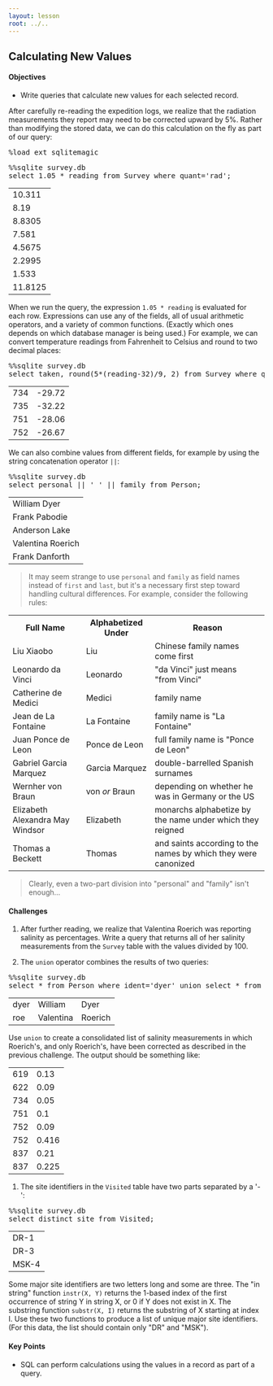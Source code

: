 ```yaml
---
layout: lesson
root: ../..
---
```


## Calculating New Values


<div class="objectives">
<h4 id="objectives">Objectives</h4>
<ul>
<li>Write queries that calculate new values for each selected record.</li>
</ul>
</div>


<div>
<p>After carefully re-reading the expedition logs,
we realize that the radiation measurements they report
may need to be corrected upward by 5%.
Rather than modifying the stored data,
we can do this calculation on the fly
as part of our query:</p>
</div>


<pre class="in">%load_ext sqlitemagic</pre>


<pre class="in">%%sqlite survey.db
select 1.05 * reading from Survey where quant=&#39;rad&#39;;</pre>

<div class="out"><table>
<tr><td>10.311</td></tr>
<tr><td>8.19</td></tr>
<tr><td>8.8305</td></tr>
<tr><td>7.581</td></tr>
<tr><td>4.5675</td></tr>
<tr><td>2.2995</td></tr>
<tr><td>1.533</td></tr>
<tr><td>11.8125</td></tr>
</table></div>


<div>
<p>When we run the query,
the expression <code>1.05 * reading</code> is evaluated for each row.
Expressions can use any of the fields,
all of usual arithmetic operators,
and a variety of common functions.
(Exactly which ones depends on which database manager is being used.)
For example,
we can convert temperature readings from Fahrenheit to Celsius
and round to two decimal places:</p>
</div>


<pre class="in">%%sqlite survey.db
select taken, round(5*(reading-32)/9, 2) from Survey where quant=&#39;temp&#39;;</pre>

<div class="out"><table>
<tr><td>734</td><td>-29.72</td></tr>
<tr><td>735</td><td>-32.22</td></tr>
<tr><td>751</td><td>-28.06</td></tr>
<tr><td>752</td><td>-26.67</td></tr>
</table></div>


<div>
<p>We can also combine values from different fields,
for example by using the string concatenation operator <code>||</code>:</p>
</div>


<pre class="in">%%sqlite survey.db
select personal || &#39; &#39; || family from Person;</pre>

<div class="out"><table>
<tr><td>William Dyer</td></tr>
<tr><td>Frank Pabodie</td></tr>
<tr><td>Anderson Lake</td></tr>
<tr><td>Valentina Roerich</td></tr>
<tr><td>Frank Danforth</td></tr>
</table></div>


<div>
<blockquote>
<p>It may seem strange to use <code>personal</code> and <code>family</code> as field names
instead of <code>first</code> and <code>last</code>,
but it&#39;s a necessary first step toward handling cultural differences.
For example,
consider the following rules:</p>
</blockquote>
<table>
  <tr> <th>Full Name</th> <th>Alphabetized Under</th> <th>Reason</th> </tr>
  <tr> <td>Liu Xiaobo</td> <td>Liu</td> <td>Chinese family names come first</td> </tr>
  <tr> <td> Leonardo da Vinci</td> <td>Leonardo</td> <td>&quot;da Vinci&quot; just means &quot;from Vinci&quot;</td> </tr>
  <tr> <td> Catherine de Medici</td> <td>Medici</td> <td>family name</td> </tr>
  <tr> <td> Jean de La Fontaine</td> <td>La Fontaine</td> <td>family name is &quot;La Fontaine&quot;</td> </tr>
  <tr> <td> Juan Ponce de Leon</td> <td>Ponce de Leon</td> <td>full family name is &quot;Ponce de Leon&quot;</td> </tr>
  <tr> <td> Gabriel Garcia Marquez</td> <td>Garcia Marquez</td> <td>double-barrelled Spanish surnames</td> </tr>
  <tr> <td> Wernher von Braun</td> <td>von <em>or</em> Braun</td> <td>depending on whether he was in Germany or the US</td> </tr>
  <tr> <td> Elizabeth Alexandra May Windsor</td> <td>Elizabeth</td> <td>monarchs alphabetize by the name under which they reigned</td> </tr>
  <tr> <td> Thomas a Beckett</td> <td>Thomas</td> <td>and saints according to the names by which they were canonized</td> </tr>
</table>

<blockquote>
<p>Clearly,
even a two-part division into &quot;personal&quot; and &quot;family&quot;
isn&#39;t enough...</p>
</blockquote>
</div>


<div>
<h4 id="challenges">Challenges</h4>
<ol>
<li><p>After further reading,
we realize that Valentina Roerich
was reporting salinity as percentages.
Write a query that returns all of her salinity measurements
from the <code>Survey</code> table
with the values divided by 100.</p>
</li>
<li><p>The <code>union</code> operator combines the results of two queries:</p>
</li>
</ol>
</div>


<pre class="in">%%sqlite survey.db
select * from Person where ident=&#39;dyer&#39; union select * from Person where ident=&#39;roe&#39;;</pre>

<div class="out"><table>
<tr><td>dyer</td><td>William</td><td>Dyer</td></tr>
<tr><td>roe</td><td>Valentina</td><td>Roerich</td></tr>
</table></div>


<div>
<p>Use <code>union</code> to create a consolidated list of salinity measurements
in which Roerich&#39;s, and only Roerich&#39;s,
have been corrected as described in the previous challenge.
The output should be something like:</p>
<table>
  <tr> <td>619</td> <td>0.13</td> </tr>
  <tr> <td>622</td> <td>0.09</td> </tr>
  <tr> <td>734</td> <td>0.05</td> </tr>
  <tr> <td>751</td> <td>0.1</td> </tr>
  <tr> <td>752</td> <td>0.09</td> </tr>
  <tr> <td>752</td> <td>0.416</td> </tr>
  <tr> <td>837</td> <td>0.21</td> </tr>
  <tr> <td>837</td> <td>0.225</td> </tr>
</table>
</div>


<div>
<ol>
<li>The site identifiers in the <code>Visited</code> table have two parts
separated by a &#39;-&#39;:</li>
</ol>
</div>


<pre class="in">%%sqlite survey.db
select distinct site from Visited;</pre>

<div class="out"><table>
<tr><td>DR-1</td></tr>
<tr><td>DR-3</td></tr>
<tr><td>MSK-4</td></tr>
</table></div>


<div>
<p>Some major site identifiers are two letters long and some are three.
The &quot;in string&quot; function <code>instr(X, Y)</code>
returns the 1-based index of the first occurrence of string Y in string X,
or 0 if Y does not exist in X.
The substring function <code>substr(X, I)</code>
returns the substring of X starting at index I.
Use these two functions to produce a list of unique major site identifiers.
(For this data,
the list should contain only &quot;DR&quot; and &quot;MSK&quot;).</p>
</div>


<div class="keypoints">
<h4 id="key-points">Key Points</h4>
<ul>
<li>SQL can perform calculations using the values in a record as part of a query.</li>
</ul>
</div>
